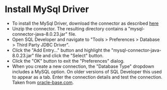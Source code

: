 # Install MySql Driver
+ To install the MySql Driver, download the connector as described [here](../../../installBinaries/opensource/mysql/README.md)
+  Unzip the connector. The resulting directory contains a "mysql-connector-java-8.0.23.jar" file.
+ Open SQL Developer and navigate to "Tools > Preferences > Database > Third Party JDBC Driver".
+ Click the "Add Entry..." button and highlight the "mysql-connector-java-8.0.23.jar" file and click the "Select" button.
+ Click the "OK" button to exit the "Preferences" dialog.
+ When you create a new connection, the "Database Type" dropdown includes a MySQL option. On older versions of SQL Developer this used to appear as a tab. Enter the connection details and test the connection.
Taken from [oracle-base.com](https://oracle-base.com/articles/mysql/mysql-connections-in-sql-developer).
